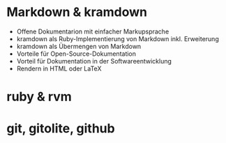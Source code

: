 # Markdown & kramdown
* Offene Dokumentarion mit einfacher Markupsprache
* kramdown als Ruby-Implementierung von Markdown inkl. Erweiterung
* kramdown als Übermengen von Markdown
* Vorteile für Open-Source-Dokumentation
* Vorteil für Dokumentation in der Softwareentwicklung
* Rendern in HTML oder LaTeX

# ruby & rvm

# git, gitolite, github
